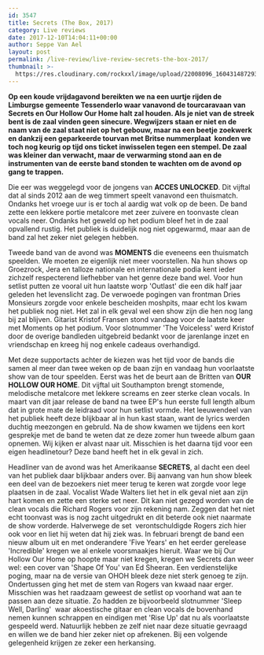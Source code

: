```yaml
---
id: 3547
title: Secrets (The Box, 2017)
category: Live reviews
date: 2017-12-10T14:04:11+00:00
author: Seppe Van Ael
layout: post
permalink: /live-review/live-review-secrets-the-box-2017/
thumbnail: >-
  https://res.cloudinary.com/rockxxl/image/upload/22008096_1604314872933980_885386654564824470_n.jpg
---
```

**Op een koude vrijdagavond bereikten we na een uurtje rijden de Limburgse gemeente Tessenderlo waar vanavond de tourcaravaan van Secrets en Our Hollow Our Home halt zal houden. Als je niet van de streek bent is de zaal vinden geen sinecure. Wegwijzers staan er niet en de naam van de zaal staat niet op het gebouw, maar na een beetje zoekwerk en dankzij een geparkeerde tourvan met Britse nummerplaat  konden we toch nog keurig op tijd ons ticket inwisselen tegen een stempel. De zaal was kleiner dan verwacht, maar de verwarming stond aan en de instrumenten van de eerste band stonden te wachten om de avond op gang te trappen.**

Die eer was weggelegd voor de jongens van **ACCES UNLOCKED**. Dit vijftal dat al sinds 2012 aan de weg timmert speelt vanavond een thuismatch. Ondanks het vroege uur is er toch al aardig wat volk op de been. De band zette een lekkere portie metalcore met zeer zuivere en toonvaste clean vocals neer. Ondanks het geweld op het podium bleef het in de zaal opvallend rustig. Het publiek is duidelijk nog niet opgewarmd, maar aan de band zal het zeker niet gelegen hebben.

Tweede band van de avond was **MOMENTS** die eveneens een thuismatch speelden. We moeten ze eigenlijk niet meer voorstellen. Na hun shows op Groezrock, Jera en talloze nationale en internationale podia kent ieder zichzelf respecterend liefhebber van het genre deze band wel. Voor hun setlist putten ze vooral uit hun laatste worp 'Outlast' die een dik half jaar geleden het levenslicht zag. De verwoede pogingen van frontman Dries Monsieurs zorgde voor enkele bescheiden moshpits, maar echt los kwam het publiek nog niet. Het zal in elk geval wel een show zijn die hen nog lang bij zal blijven. Gitarist Kristof Fransen stond vandaag voor de laatste keer met Moments op het podium. Voor slotnummer 'The Voiceless' werd Kristof door de overige bandleden uitgebreid bedankt voor de jarenlange inzet en vriendschap en kreeg hij nog enkele cadeaus overhandigd.

Met deze supportacts achter de kiezen was het tijd voor de bands die samen al meer dan twee weken op de baan zijn en vandaag hun voorlaatste show van de tour speelden. Eerst was het de beurt aan de Britten van **OUR HOLLOW OUR HOME**. Dit vijftal uit Southampton brengt stomende, melodische metalcore met lekkere screams en zeer sterke clean vocals. In maart van dit jaar release de band na twee EP's hun eerste full length album dat in grote mate de leidraad voor hun setlist vormde. Het leeuwendeel van het publiek heeft deze blijkbaar al in hun kast staan, want de lyrics werden duchtig meezongen en gebruld. Na de show kwamen we tijdens een kort gesprekje met de band te weten dat ze deze zomer hun tweede album gaan opnemen. Wij kijken er alvast naar uit. Misschien is het daarna tijd voor een eigen headlinetour? Deze band heeft het in elk geval in zich.

Headliner van de avond was het Amerikaanse **SECRETS**, al dacht een deel van het publiek daar blijkbaar anders over. Bij aanvang van hun show bleek een deel van de bezoekers niet meer terug te keren wat zorgde voor lege plaatsen in de zaal. Vocalist Wade Walters liet het in elk geval niet aan zijn hart komen en zette een sterke set neer. Dit kan niet gezegd worden van de clean vocals die Richard Rogers voor zijn rekening nam. Zeggen dat het niet echt toonvast was is nog zacht uitgedrukt en dit beterde ook niet naarmate de show vorderde. Halverwege de set  verontschuldigde Rogers zich hier ook voor en liet hij weten dat hij ziek was. In februari brengt de band een nieuw album uit en met onderandere 'Five Years' en het eerder gerelease 'Incredible' kregen we al enkele voorsmaakjes hieruit. Waar we bij Our Hollow Our Home op hoopte maar niet kregen, kregen we Secrets dan weer wel: een cover van 'Shape Of You' van Ed Sheeran. Een verdienstelijke poging, maar na de versie van OHOH bleek deze niet sterk genoeg te zijn. Ondertussen ging het met de stem van Rogers van kwaad naar erger. Misschien was het raadzaam geweest de setlist op voorhand wat aan te passen aan deze situatie. Zo hadden ze bijvoorbeeld slotnummer 'Sleep Well, Darling'  waar akoestische gitaar en clean vocals de bovenhand nemen kunnen schrappen en eindigen met 'Rise Up' dat nu als voorlaatste gespeeld werd. Natuurlijk hebben ze zelf niet naar deze situatie gevraagd en willen we de band hier zeker niet op afrekenen. Bij een volgende gelegenheid krijgen ze zeker een herkansing.